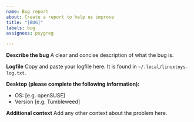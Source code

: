 ```yaml
---
name: Bug report
about: Create a report to help us improve
title: "[BUG]"
labels: bug
assignees: psygreg

---
```


**Describe the bug**
A clear and concise description of what the bug is.

**Logfile**
Copy and paste your logfile here. It is found in `~/.local/linuxtoys-log.txt`.

**Desktop (please complete the following information):**
 - OS: [e.g. openSUSE]
 - Version [e.g. Tumbleweed]

**Additional context**
Add any other context about the problem here.
